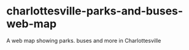 # charlottesville-parks-and-buses-web-map
A web map showing parks. buses and more in Charlottesville
